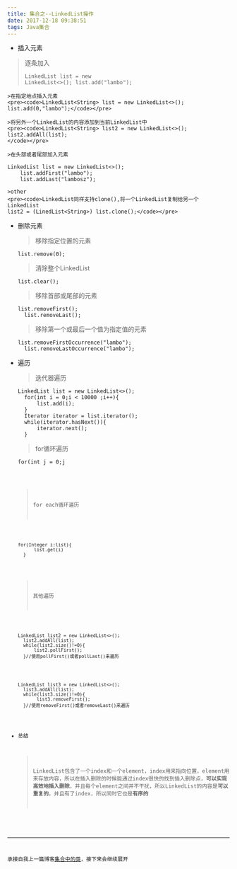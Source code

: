 ```yaml
---
title: 集合之--LinkedList操作
date: 2017-12-18 09:38:51
tags: Java集合
---
```



*	插入元素
  >逐条加入
	<pre><code>LinkedList<String> list = new LinkedList<>();
	list.add("lambo");</code></pre>

	>在指定地点插入元素
	<pre><code>LinkedList<String> list = new LinkedList<>();
	list.add(0,"lambo");</code></pre>

	>将另外一个LinkedList的内容添加到当前LinkedList中
	<pre><code>LinkedList<String> list2 = new LinkedList<>();
	list2.addAll(list);
	</code></pre>

	>在头部或者尾部加入元素
  <pre><code>LinkedList<String> list = new LinkedList<>();
	list.addFirst("lambo");
	list.addLast("lambosz");</code></pre>

	>other
	<pre><code>LinkedList同样支持clone(),将一个LinkedList复制给另一个LinkedList
	list2 = (LinedList<String>) list.clone();</code></pre>

* 删除元素

	>移除指定位置的元素
	<pre><code>list.remove(0);</code></pre>

	>清除整个LinkedList
	<pre><code>list.clear();</code></pre>

	>移除首部或尾部的元素
	<pre><code>list.removeFirst();
	list.removeLast();</code></pre>

	>移除第一个或最后一个值为指定值的元素
	<pre><code>list.removeFirstOccurrence("lambo");
	list.removeLastOccurrence("lambo");</code></pre>
* 遍历

	>迭代器遍历
	<pre><code>LinkedList<Integer> list = new LinkedList<>();
	for(int i = 0;i < 10000 ;i++){
	    list.add(i);
	}
	Iterator<Integer> iterator = list.iterator();
	while(iterator.hasNext()){
	    iterator.next();
	}</code></pre>

	>for循环遍历
	<pre><code>for(int j = 0;j<list.size();j++){
	    list.get(i);
	}</code></pre>

	>for each循环遍历
	<pre><code>for(Integer i:list){
	    list.get(i)
	}</code></pre>

	>其他遍历
	<pre><code>LinkedList<Integer> list2 = new LinkedList<>();
	list2.addAll(list);
	while(list2.size()!=0){
	    list2.pollFirst();
	}//使用pollFirst()或者pollLast()来遍历</code></pre>
  <pre><code>LinkedList<Integer> list3 = new LinkedList<>();
	list3.addAll(list);
	while(list3.size()!=0){
		 list3.removeFirst();
	}//使用removeFirst()或者removeLast()来遍历</code></pre>

* 总结

	>LinkedList包含了一个index和一个element，index用来指向位置，element用来存放内容，所以在插入删除的时候能通过index很快的找到插入删除点，**可以实现高效地插入删除**，并且每个element之间并不干扰，所以LinkedList的内容是**可以重复的**，并且有了index，所以同时它也是**有序的**


----------
承接自我上一篇博客[集合中的类](http://blog.csdn.net/Lamborghinsz/article/details/78580985)，接下来会继续展开
